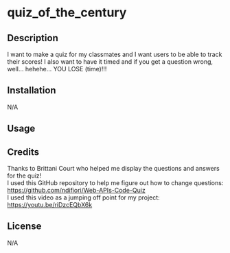 # quiz_of_the_century

## Description

I want to make a quiz for my classmates and I want users to be able to track their scores! I also want to have it timed and if you get a question wrong, well... hehehe... YOU LOSE (time)!!!

## Installation

N/A

## Usage



## Credits

Thanks to Brittani Court who helped me display the questions and answers for the quiz! <br/>
I used this GitHub repository to help me figure out how to change questions: https://github.com/ndifiori/Web-APIs-Code-Quiz <br/>
I used this video as a jumping off point for my project: https://youtu.be/riDzcEQbX6k

## License

N/A
